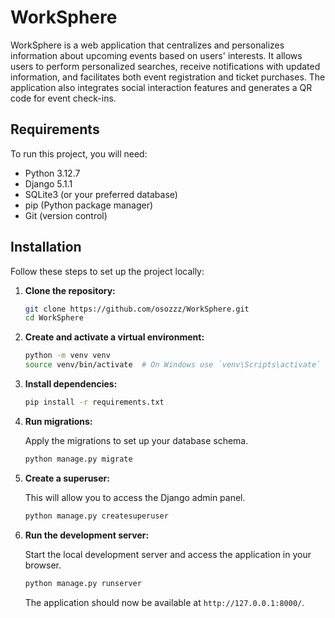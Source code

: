 # WorkSphere

WorkSphere is a web application that centralizes and personalizes information about upcoming events based on users' interests. It allows users to perform personalized searches, receive notifications with updated information, and facilitates both event registration and ticket purchases. The application also integrates social interaction features and generates a QR code for event check-ins.

## Requirements

To run this project, you will need:

- Python 3.12.7
- Django 5.1.1
- SQLite3 (or your preferred database)
- pip (Python package manager)
- Git (version control)

## Installation

Follow these steps to set up the project locally:

1. **Clone the repository:**

   ```bash
   git clone https://github.com/osozzz/WorkSphere.git
   cd WorkSphere
   ```

2. **Create and activate a virtual environment:**

   ```bash
   python -m venv venv
   source venv/bin/activate  # On Windows use `venv\Scripts\activate`
   ```

3. **Install dependencies:**

   ```bash
   pip install -r requirements.txt
   ```

4. **Run migrations:**

   Apply the migrations to set up your database schema.

   ```bash
   python manage.py migrate
   ```

5. **Create a superuser:**

   This will allow you to access the Django admin panel.

   ```bash
   python manage.py createsuperuser
   ```

6. **Run the development server:**

   Start the local development server and access the application in your browser.

   ```bash
   python manage.py runserver
   ```

   The application should now be available at `http://127.0.0.1:8000/`.

